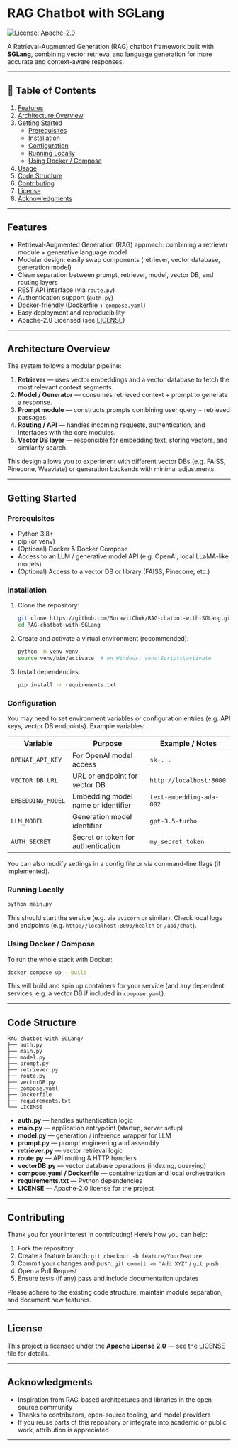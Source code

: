 # RAG Chatbot with SGLang

[![License: Apache-2.0](https://img.shields.io/badge/License-Apache%202.0-blue.svg)](LICENSE)

A Retrieval-Augmented Generation (RAG) chatbot framework built with **SGLang**, combining vector retrieval and language generation for more accurate and context-aware responses.

---

## 🚀 Table of Contents

1. [Features](#features)  
2. [Architecture Overview](#architecture-overview)  
3. [Getting Started](#getting-started)  
   - [Prerequisites](#prerequisites)  
   - [Installation](#installation)  
   - [Configuration](#configuration)  
   - [Running Locally](#running-locally)  
   - [Using Docker / Compose](#using-docker--compose)  
4. [Usage](#usage)  
5. [Code Structure](#code-structure)  
6. [Contributing](#contributing)  
7. [License](#license)  
8. [Acknowledgments](#acknowledgments)

---

## Features

- Retrieval-Augmented Generation (RAG) approach: combining a retriever module + generative language model  
- Modular design: easily swap components (retriever, vector database, generation model)  
- Clean separation between prompt, retriever, model, vector DB, and routing layers  
- REST API interface (via `route.py`)  
- Authentication support (`auth.py`)  
- Docker-friendly (Dockerfile + `compose.yaml`)  
- Easy deployment and reproducibility  
- Apache-2.0 Licensed (see [LICENSE](LICENSE))

---

## Architecture Overview

The system follows a modular pipeline:

1. **Retriever** — uses vector embeddings and a vector database to fetch the most relevant context segments.  
2. **Model / Generator** — consumes retrieved context + prompt to generate a response.  
3. **Prompt module** — constructs prompts combining user query + retrieved passages.  
4. **Routing / API** — handles incoming requests, authentication, and interfaces with the core modules.  
5. **Vector DB layer** — responsible for embedding text, storing vectors, and similarity search.  

This design allows you to experiment with different vector DBs (e.g. FAISS, Pinecone, Weaviate) or generation backends with minimal adjustments.

---

## Getting Started

### Prerequisites

- Python 3.8+  
- pip (or venv)  
- (Optional) Docker & Docker Compose  
- Access to an LLM / generative model API (e.g. OpenAI, local LLaMA-like models)  
- (Optional) Access to a vector DB or library (FAISS, Pinecone, etc.)

### Installation

1. Clone the repository:

   ```bash
   git clone https://github.com/SorawitChok/RAG-chatbot-with-SGLang.git
   cd RAG-chatbot-with-SGLang
   ```

2. Create and activate a virtual environment (recommended):

   ```bash
   python -m venv venv
   source venv/bin/activate  # on Windows: venv\Scripts\activate
   ```

3. Install dependencies:

   ```bash
   pip install -r requirements.txt
   ```

### Configuration

You may need to set environment variables or configuration entries (e.g. API keys, vector DB endpoints). Example variables:

| Variable          | Purpose                            | Example / Notes          |
| ----------------- | ---------------------------------- | ------------------------ |
| `OPENAI_API_KEY`  | For OpenAI model access            | `sk-...`                 |
| `VECTOR_DB_URL`   | URL or endpoint for vector DB      | `http://localhost:8000`  |
| `EMBEDDING_MODEL` | Embedding model name or identifier | `text-embedding-ada-002` |
| `LLM_MODEL`       | Generation model identifier        | `gpt-3.5-turbo`          |
| `AUTH_SECRET`     | Secret or token for authentication | `my_secret_token`        |

You can also modify settings in a config file or via command-line flags (if implemented).

### Running Locally

```bash
python main.py
```

This should start the service (e.g. via `uvicorn` or similar). Check local logs and endpoints (e.g. `http://localhost:8000/health` or `/api/chat`).

### Using Docker / Compose

To run the whole stack with Docker:

```bash
docker compose up --build
```

This will build and spin up containers for your service (and any dependent services, e.g. a vector DB if included in `compose.yaml`).

---

## Code Structure

```
RAG-chatbot-with-SGLang/
├── auth.py
├── main.py
├── model.py
├── prompt.py
├── retriever.py
├── route.py
├── vectorDB.py
├── compose.yaml
├── Dockerfile
├── requirements.txt
└── LICENSE
```

* **auth.py** — handles authentication logic
* **main.py** — application entrypoint (startup, server setup)
* **model.py** — generation / inference wrapper for LLM
* **prompt.py** — prompt engineering and assembly
* **retriever.py** — vector retrieval logic
* **route.py** — API routing & HTTP handlers
* **vectorDB.py** — vector database operations (indexing, querying)
* **compose.yaml / Dockerfile** — containerization and local orchestration
* **requirements.txt** — Python dependencies
* **LICENSE** — Apache-2.0 license for the project

---

## Contributing

Thank you for your interest in contributing! Here’s how you can help:

1. Fork the repository
2. Create a feature branch: `git checkout -b feature/YourFeature`
3. Commit your changes and push: `git commit -m "Add XYZ"` / `git push`
4. Open a Pull Request
5. Ensure tests (if any) pass and include documentation updates

Please adhere to the existing code structure, maintain module separation, and document new features.

---

## License

This project is licensed under the **Apache License 2.0** — see the [LICENSE](LICENSE) file for details.

---

## Acknowledgments

* Inspiration from RAG-based architectures and libraries in the open-source community
* Thanks to contributors, open-source tooling, and model providers
* If you reuse parts of this repository or integrate into academic or public work, attribution is appreciated

---
